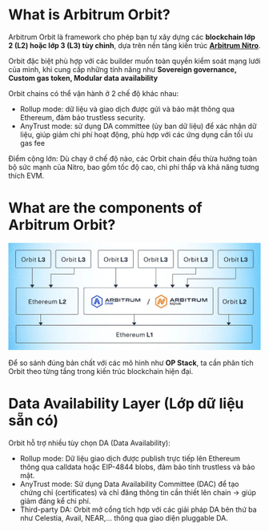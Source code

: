 # What is Arbitrum Orbit?

Arbitrum Orbit là framework cho phép bạn tự xây dựng các **blockchain lớp 2 (L2) hoặc lớp 3 (L3) tùy chỉnh**, dựa trên nền tảng kiến trúc [**Arbitrum Nitro**]().


Orbit đặc biệt phù hợp với các builder muốn toàn quyền kiểm soát mạng lưới của mình, khi cung cấp những tính năng như **Sovereign governance, Custom gas token, Modular data availability** 

Orbit chains có thể vận hành ở 2 chế độ khác nhau:

* Rollup mode: dữ liệu và giao dịch được gửi và bảo mật thông qua Ethereum, đảm bảo trustless security.
* AnyTrust mode: sử dụng DA committee (ủy ban dữ liệu) để xác nhận dữ liệu, giúp giảm chi phí hoạt động, phù hợp với các ứng dụng cần tối ưu gas fee    

Điểm cộng lớn: Dù chạy ở chế độ nào, các Orbit chain đều thừa hưởng toàn bộ sức mạnh của Nitro, bao gồm tốc độ cao, chi phí thấp và khả năng tương thích EVM.

# What are the components of Arbitrum Orbit?


![](../img_events/arbitrum-orbit.png)

Để so sánh đúng bản chất với các mô hình như **OP Stack**, ta cần phân tích Orbit theo từng tầng trong kiến trúc blockchain hiện đại.


# Data Availability Layer (Lớp dữ liệu sẵn có)

Orbit hỗ trợ nhiều tùy chọn DA (Data Availability):

* Rollup mode: Dữ liệu giao dịch được publish trực tiếp lên Ethereum thông qua calldata hoặc EIP-4844 blobs, đảm bảo tính trustless và bảo mật.
* AnyTrust mode: Sử dụng Data Availability Committee (DAC) để tạo chứng chỉ (certificates) và chỉ đăng thông tin cần thiết lên chain → giúp giảm đáng kể chi phí.
* Third-party DA: Orbit mở cổng tích hợp với các giải pháp DA bên thứ ba như Celestia, Avail, NEAR,… thông qua giao diện pluggable DA.